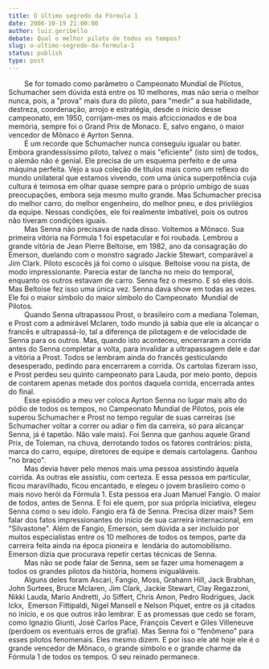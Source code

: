 ```yaml
---
title: O último segredo da Fórmula 1
date: 2006-10-19 21:00:00
author: luiz.geribello
debate: Qual o melhor piloto de todos os tempos?
slug: o-ultimo-segredo-da-formula-1
status: publish 
type: post
---
```


        Se for tomado como parâmetro o Campeonato Mundial de Pilotos, Schumacher sem dúvida está entre os 10 melhores, mas não seria o melhor nunca, pois, a "prova" mais dura do piloto, para "medir" a sua habilidade, destreza, coordenação, arrojo e estratégia, desde o ínicio desse campeonato, em 1950, corrijam-mes os mais afciccionados e de boa memória, sempre foi o Grand Prix de Monaco. E, salvo engano, o maior vencedor de Mônaco é Ayrton Senna.   
        É um recorde que Schumacher nunca conseguiu igualar ou bater. Embora grandessíssimo piloto, talvez o mais "eficiente" (isto sim) de todos, o alemão não é genial. Ele precisa de um esquema perfeito e de uma máquina perfeita. Vejo a sua coleção de títulos mais como um reflexo do mundo unilateral que estamos vivendo, com uma única superpotência cuja cultura é teimosa em olhar quase sempre para o próprio umbigo de suas preocupações, embora seja mesmo muito grande. Mas Schumacher precisa do melhor carro, do melhor engenheiro, do melhor pneu, e dos privilégios da equipe. Nessas condições, ele foi realmente imbatível, pois os outros não tiveram condições iguais.   
        Mas Senna não precisava de nada disso. Voltemos a Mônaco. Sua primeira vitória na Fórmula 1 foi espetacular e foi roubada. Lembrou a grande vitória de Jean Pierre Beltoise, em 1982, ano da consagração do Emerson, duelando com o monstro sagrado Jackie Stewart, comparável a Jim Clark. Piloto escocês já foi como o uísque. Beltoise voou na pista, de modo impressionante. Parecia estar de lancha no meio do temporal, enquanto os outros estavam de carro. Senna fez o mesmo. E só eles dois. Mas Beltoise fez isso uma única vez. Senna dava show em todas as vezes. Ele foi o maior símbolo do maior símbolo do Campeonato  Mundial de Pilotos.  
        Quando Senna ultrapassou Prost, o brasileiro com a mediana Toleman, e Prost com a admirável Mclaren, todo mundo já sabia que ele ia alcançar o francês e ultrapassá-lo, tal a diferença de pilotagem e de velocidade de Senna para os outros. Mas, quando isto aconteceu, encerraram a corrida antes do Senna completar a volta, para invalidar a ultrapassagem dele e dar a vitória a Prost. Todos se lembram ainda do francês gesticulando desesperado, pedindo para encerrarem a corrida. Os cartolas fizeram isso, e Prost perdeu seu quinto campeonato para Lauda, por meio ponto, depois de contarem apenas metade dos pontos daquela corrida, encerrada antes do final.  
        Esse episódio a meu ver coloca Ayrton Senna no lugar mais alto do pódio de todos os tempos, no Campeonato Mundial de Pilotos, pois ele superou Schumacher e Prost no tempo regular de suas carreiras (se Schumacher voltar a correr ou adiar o fim da carreira, só para alcançar Senna, já é tapetão. Não vale mais). Foi Senna que ganhou aquele Grand Prix, de Toleman, na chuva, derrotando todos os fatores contrários: pista, marca do carro, equipe, diretores de equipe e demais cartolagens. Ganhou "no braço".  
        Mas devia haver pelo menos mais uma pessoa assistindo àquela corrida. As outras ele assistiu, com certeza. E essa pessoa em particular, ficou maravilhado, ficou encantado, e elegeu o jovem brasileiro como o mais novo herói da Fórmula 1. Esta pessoa era Juan Manuel Fangio. O maior de todos, antes de Senna. E foi ele quem, por sua própria iniciativa, elegeu Senna como o seu ídolo. Fangio era fã de Senna. Precisa dizer mais? Sem falar dos fatos impressionantes do início de sua carreira internacional, em "Silvastone". Além de Fangio, Emerson, sem dúvida a ser incluído por muitos especialistas entre os 10 melhores de todos os tempos, parte da carreira feita ainda na época pioneira e  lendária do automobilismo. Emerson dizia que procurava repetir certas técnicas de Senna.  
        Mas não se pode falar de Senna, sem se fazer uma homenagem a todos os grandes pilotos da história, homens inigualáveis.   
        Alguns deles foram Ascari, Fangio, Moss, Grahann Hill, Jack Brabhan, John Surtees, Bruce Mclaren, Jim Clark, Jackie Stewart, Clay Regazzoni, Nikki Lauda, Mario Andretti, Jo Siffert, Chris Amon, Pedro Rodrigues, Jack Ickx,  Emerson Fittipaldi, Nigel Mansell e Nelson Piquet, entre os já citados no início, e os que outros irão lembrar. E as promessas que cedo se foram, como Ignazio Giunti, José Carlos Pace, François Cevert e Giles Villeneuve (perdoem os eventuais erros de grafia). Mas Senna foi o "fenômeno" para esses pilotos fenomenais. Eles mesmo dizem. E por isso ele até hoje ele é o grande vencedor de Mônaco, o grande símbolo e o grande charme da Fórmula 1 de todos os tempos. O seu reinado permanece.   

